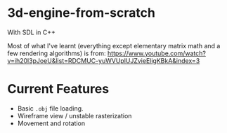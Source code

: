 # 3d-engine-from-scratch
With SDL in C++

Most of what I've learnt (everything except elementary matrix math and a few rendering algorithms) is from:
https://www.youtube.com/watch?v=ih20l3pJoeU&list=RDCMUC-yuWVUplUJZvieEligKBkA&index=3

# Current Features
- Basic `.obj` file loading.
- Wireframe view / unstable rasterization
- Movement and rotation

